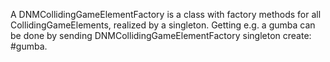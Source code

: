 A DNMCollidingGameElementFactory is a class with factory methods for all CollidingGameElements, realized by a singleton.
Getting e.g. a gumba can be done by sending DNMCollidingGameElementFactory singleton create: #gumba.

